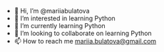 - 👋 Hi, I’m @mariiabulatova
- 👀 I’m interested in learning Python
- 🌱 I’m currently learning Python
- 💞️ I’m looking to collaborate on learning Python
- 📫 How to reach me mariia.bulatova@gmail.com

<!---
mariiabulatova/mariiabulatova is a ✨ special ✨ repository because its `README.md` (this file) appears on your GitHub profile.
You can click the Preview link to take a look at your changes.
--->
